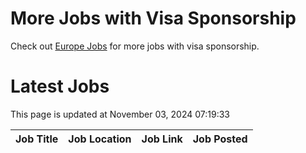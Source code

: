 # More Jobs with Visa Sponsorship

Check out [Europe Jobs](https://github.com/sureshparimi/europejobs#latest-jobs) for more jobs with visa sponsorship.

# Latest Jobs

This page is updated at November 03, 2024 07:19:33

| Job Title | Job Location | Job Link | Job Posted |
| --- | --- | --- | --- |
